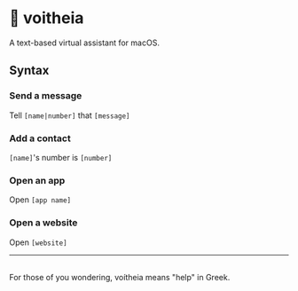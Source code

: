 #  voitheia
A text-based virtual assistant for macOS.
## Syntax
### Send a message
Tell `[name|number]` that `[message]`
### Add a contact
`[name]`'s number is `[number]`
### Open an app
Open `[app name]`
### Open a website
Open `[website]`
<hr /><br />For those of you wondering, voítheia means "help" in Greek.
